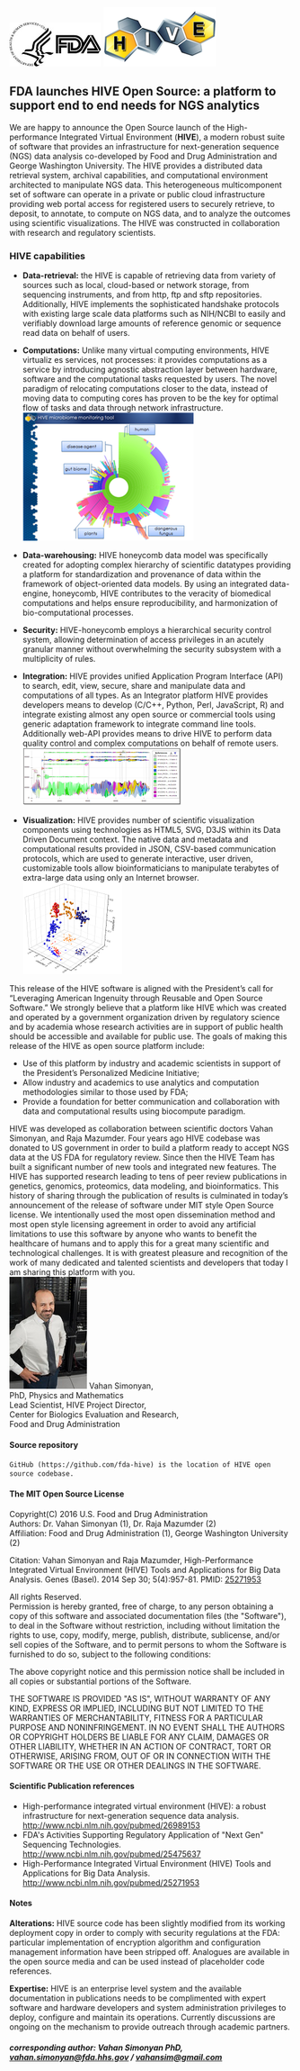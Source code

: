 
![FDA logo](doc/images/fda_logo.jpg) ![HIVE logo](doc/images/hive_logo.png)

## FDA launches HIVE Open Source: a platform to support end to end needs for NGS analytics

We are happy to announce the Open Source launch of the High-performance Integrated Virtual Environment (**HIVE**),
a modern robust suite of software that provides an infrastructure for next-generation sequence (NGS)
data analysis co-developed by Food and Drug Administration and George Washington University. The HIVE provides
a distributed data retrieval system, archival capabilities, and computational environment architected to manipulate
NGS data. This heterogeneous multicomponent set of software can operate in a private or public cloud infrastructure
providing web portal access for registered users to securely retrieve, to deposit, to annotate, to compute on NGS
data, and to analyze the outcomes using scientific visualizations.  The HIVE was constructed in collaboration with
research and regulatory scientists.

### HIVE capabilities

- **Data-retrieval:** the HIVE is capable of retrieving data from variety of sources such as local, cloud-based
or network storage, from sequencing instruments, and from http, ftp and sftp repositories. Additionally,
HIVE implements the sophisticated handshake protocols with existing large scale data platforms such as
NIH/NCBI to easily and verifiably download large amounts of reference genomic or sequence read data on
behalf of users.

- **Computations:** Unlike many virtual computing environments, HIVE virtualiz es services, not processes:
it provides computations as a service by introducing agnostic abstraction layer between hardware, software
and the computational tasks requested by users. The novel paradigm of relocating computations closer to the
data, instead of moving data to computing cores has proven to be the key for optimal flow of tasks and data
through network infrastructure.
![computations](doc/images/computations.png)

- **Data-warehousing:** HIVE honeycomb data model was specifically created for adopting complex hierarchy
of scientific datatypes providing a platform for standardization and provenance of data within the framework
of object-oriented data models. By using an integrated data-engine, honeycomb, HIVE contributes to the
veracity of biomedical computations and helps ensure reproducibility, and harmonization of bio-computational processes.

- **Security:** HIVE-honeycomb employs a hierarchical security control system, allowing determination of access
privileges in an acutely granular manner without overwhelming the security subsystem with a multiplicity of rules.

- **Integration:** HIVE provides unified Application Program Interface (API) to search, edit, view, secure,
share and manipulate data and computations of all types.  As an Integrator platform HIVE provides developers
means to develop (C/C++, Python, Perl, JavaScript, R) and integrate existing almost any open source or
commercial tools using generic adaptation framework to integrate command line tools. Additionally web-API
provides means to drive HIVE to perform data quality control and complex computations on behalf of remote users.
![integration](doc/images/integration.png)

- **Visualization:** HIVE provides number of scientific visualization components using technologies as HTML5,
SVG, D3JS within its Data Driven Document context. The native data and metadata and computational results provided
in JSON, CSV-based communication protocols, which are used to generate interactive, user driven, customizable
tools allow bioinformaticians to manipulate terabytes of extra-large data using only an Internet browser.
![visualization](doc/images/visualization.png)

This release of the HIVE software is aligned with the President’s call for “Leveraging American Ingenuity through
Reusable and Open Source Software.” We strongly believe that a platform like HIVE which was created and operated
by a government organization driven by regulatory science and by academia whose research activities are in support
of public health should be accessible and available for public use. The goals of making this release of the HIVE
as open source platform include:  
- Use of this platform by industry and academic scientists in support of the President’s Personalized Medicine Initiative;
- Allow industry and academics to use analytics and computation methodologies similar to those used by FDA;
- Provide a foundation for better communication and collaboration with data and computational results using biocompute paradigm.

HIVE was developed as collaboration between scientific doctors Vahan Simonyan, and Raja Mazumder. Four years ago HIVE
codebase was donated to US government in order to build a platform ready to accept NGS data at the US FDA for regulatory
review. Since then the HIVE Team has built a significant number of new tools and integrated new features. The HIVE has
supported research leading to tens of peer review publications in genetics, genomics, proteomics, data modeling, and
bioinformatics. This history of sharing through the publication of results is culminated in today’s announcement of
the release of software under MIT style Open Source license. We intentionally used the most open dissemination method
and most open style licensing agreement in order to avoid any artificial limitations to use this software by anyone who
wants to benefit the healthcare of humans and to apply this for a great many scientific and technological challenges. It
is with greatest pleasure and recognition of the work of many dedicated and talented scientists and developers that today
I am sharing this platform with you.  
![Vahan Simonyan](doc/images/vahan_simonyan.jpg)
Vahan Simonyan,  
PhD, Physics and Mathematics  
Lead Scientist, HIVE Project Director,  
Center for Biologics Evaluation and Research,  
Food and Drug Administration

#### Source repository
    GitHub (https://github.com/fda-hive) is the location of HIVE open source codebase.

#### The MIT Open Source License

Copyright(C) 2016 U.S. Food and Drug Administration  
Authors: Dr. Vahan Simonyan (1), Dr. Raja Mazumder (2)  
Affiliation: Food and Drug Administration (1), George Washington University (2)  

Citation: Vahan Simonyan and Raja Mazumder, High-Performance Integrated Virtual Environment (HIVE)
Tools and Applications for Big Data Analysis. Genes (Basel).
2014 Sep 30; 5(4):957-81. PMID: [25271953](http://www.ncbi.nlm.nih.gov/pubmed/25271953)

All rights Reserved.  
  Permission is hereby granted, free of charge, to any person obtaining a copy of this software and associated
  documentation files (the "Software"), to deal in the Software without restriction, including without limitation
  the rights to use, copy, modify, merge, publish, distribute, sublicense, and/or sell copies of the Software, and
  to permit persons to whom the Software is furnished to do so, subject to the following conditions:

The above copyright notice and this permission notice shall be included in all copies or substantial portions of the Software.

THE SOFTWARE IS PROVIDED "AS IS", WITHOUT WARRANTY OF ANY KIND, EXPRESS OR IMPLIED, INCLUDING BUT NOT LIMITED TO
THE WARRANTIES OF MERCHANTABILITY, FITNESS FOR A PARTICULAR PURPOSE AND NONINFRINGEMENT. IN NO EVENT SHALL THE AUTHORS
OR COPYRIGHT HOLDERS BE LIABLE FOR ANY CLAIM, DAMAGES OR OTHER LIABILITY, WHETHER IN AN ACTION OF CONTRACT, TORT OR OTHERWISE,
ARISING FROM, OUT OF OR IN CONNECTION WITH THE SOFTWARE OR THE USE OR OTHER DEALINGS IN THE SOFTWARE.

#### Scientific Publication references

- High-performance integrated virtual environment (HIVE): a robust infrastructure for next-generation
  sequence data analysis. http://www.ncbi.nlm.nih.gov/pubmed/26989153
- FDA's Activities Supporting Regulatory Application of "Next Gen" Sequencing Technologies.
  http://www.ncbi.nlm.nih.gov/pubmed/25475637
- High-Performance Integrated Virtual Environment (HIVE) Tools and Applications for Big Data Analysis.
  http://www.ncbi.nlm.nih.gov/pubmed/25271953

#### Notes
  **Alterations:** HIVE source code has been slightly modified from its working deployment copy in order to comply
  with security regulations at the FDA: particular implementation of encryption algorithm and configuration management
  information have been stripped off. Analogues are available in the open source media and can be used instead of
  placeholder code references. 

  **Expertise:** HIVE is an enterprise level system and the available documentation in publications needs to be complimented
  with expert software and hardware developers and system administration privileges to deploy, configure and maintain its
  operations. Currently discussions are ongoing on the mechanism to provide outreach through academic partners.

##### *corresponding author: Vahan Simonyan PhD, vahan.simonyan@fda.hhs.gov / vahansim@gmail.com*
